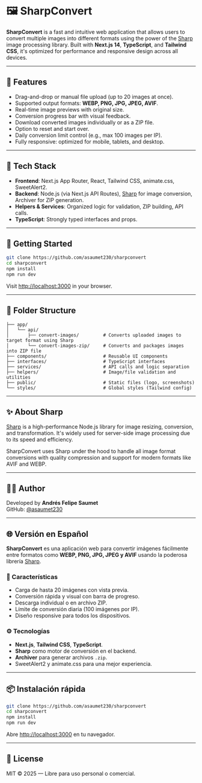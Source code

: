 # 🖼️ SharpConvert

**SharpConvert** is a fast and intuitive web application that allows users to convert multiple images into different formats using the power of the [Sharp](https://sharp.pixelplumbing.com/) image processing library. Built with **Next.js 14**, **TypeScript**, and **Tailwind CSS**, it's optimized for performance and responsive design across all devices.

---

## 🌟 Features

- Drag-and-drop or manual file upload (up to 20 images at once).
- Supported output formats: **WEBP, PNG, JPG, JPEG, AVIF**.
- Real-time image previews with original size.
- Conversion progress bar with visual feedback.
- Download converted images individually or as a ZIP file.
- Option to reset and start over.
- Daily conversion limit control (e.g., max 100 images per IP).
- Fully responsive: optimized for mobile, tablets, and desktop.

---

## 🧪 Tech Stack

- **Frontend**: Next.js App Router, React, Tailwind CSS, animate.css, SweetAlert2.
- **Backend**: Node.js (via Next.js API Routes), [Sharp](https://sharp.pixelplumbing.com/) for image conversion, Archiver for ZIP generation.
- **Helpers & Services**: Organized logic for validation, ZIP building, API calls.
- **TypeScript**: Strongly typed interfaces and props.

---

## 🚀 Getting Started

```bash
git clone https://github.com/asaumet230/sharpconvert
cd sharpconvert
npm install
npm run dev
```

Visit [http://localhost:3000](http://localhost:3000) in your browser.

---

## 📁 Folder Structure

```plaintext
├── app/
│   └── api/
│       ├── convert-images/         # Converts uploaded images to target format using Sharp
│       └── convert-images-zip/     # Converts and packages images into ZIP file
├── components/                     # Reusable UI components
├── interfaces/                     # TypeScript interfaces
├── services/                       # API calls and logic separation
├── helpers/                        # Image/file validation and utilities
├── public/                         # Static files (logo, screenshots)
└── styles/                         # Global styles (Tailwind config)
```

---

## ✨ About Sharp

[Sharp](https://sharp.pixelplumbing.com/) is a high-performance Node.js library for image resizing, conversion, and transformation. It's widely used for server-side image processing due to its speed and efficiency.

SharpConvert uses Sharp under the hood to handle all image format conversions with quality compression and support for modern formats like AVIF and WEBP.

---

## 👨‍💻 Author

Developed by **Andrés Felipe Saumet**  
GitHub: [@asaumet230](https://github.com/asaumet230/)

---

## 🌐 Versión en Español

**SharpConvert** es una aplicación web para convertir imágenes fácilmente entre formatos como **WEBP, PNG, JPG, JPEG y AVIF** usando la poderosa librería [Sharp](https://sharp.pixelplumbing.com/).

### 🔧 Características

- Carga de hasta 20 imágenes con vista previa.
- Conversión rápida y visual con barra de progreso.
- Descarga individual o en archivo ZIP.
- Límite de conversión diaria (100 imágenes por IP).
- Diseño responsive para todos los dispositivos.

### ⚙️ Tecnologías

- **Next.js**, **Tailwind CSS**, **TypeScript**.
- **Sharp** como motor de conversión en el backend.
- **Archiver** para generar archivos `.zip`.
- SweetAlert2 y animate.css para una mejor experiencia.

---

## 📦 Instalación rápida

```bash
git clone https://github.com/asaumet230/sharpconvert
cd sharpconvert
npm install
npm run dev
```

Abre [http://localhost:3000](http://localhost:3000) en tu navegador.

---

## 📄 License

MIT © 2025 — Libre para uso personal o comercial.
